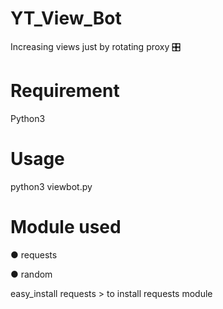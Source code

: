 # YT_View_Bot
Increasing views just by rotating proxy 🎛

# Requirement
Python3

# Usage
python3 viewbot.py

# Module used
● requests

● random

 easy_install requests > to install requests module
